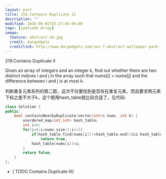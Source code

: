 ```yaml
---
layout: post
title: 219.Contains Duplicate II
description: ""
modified: 2016-06-01T15:27:45-04:00
tags: [Leetcode Array]
image:
  feature: abstract-10.jpg
  credit: dargadgetz
  creditlink: http://www.dargadgetz.com/ios-7-abstract-wallpaper-pack-for-iphone-5-and-ipod-touch-retina/
---
```


219.Contains Duplicate II

Given an array of integers and an integer k, find out whether there are two distinct indices i and j in the array such that nums[i] = nums[j] and the difference between i and j is at most k.

判断重复元素系列的第二题，这次不仅要找到是否存在重复元素，而且要求两元素下标之差不大于k，这个题用hash_table就比较合适了，见代码:

```c++
class Solution {
public:
    bool containsNearbyDuplicate(vector<int>& nums, int k) {
        unordered_map<int,int> hash_table;
        int i=0;
        for(i=0;i<nums.size();i++){
            if(hash_table.find(nums[i])!=hash_table.end()&&i-hash_table[nums[i]]<=k)
                return true;
            hash_table[nums[i]]=i;
        }
        return false;
    }
};
```

- [ TODO Contains Duplicate III] 
